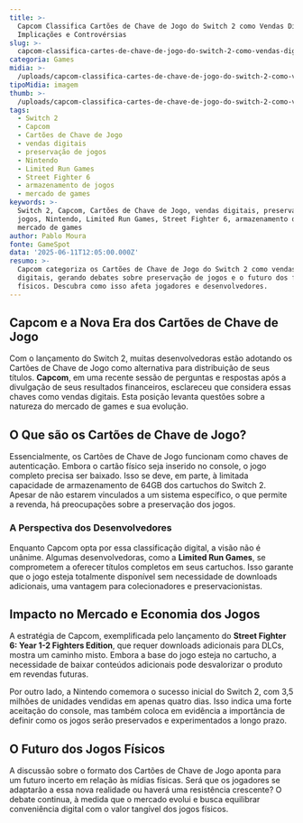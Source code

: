 ```yaml
---
title: >-
  Capcom Classifica Cartões de Chave de Jogo do Switch 2 como Vendas Digitais:
  Implicações e Controvérsias
slug: >-
  capcom-classifica-cartes-de-chave-de-jogo-do-switch-2-como-vendas-digitais-implicaes-e-controvrsias
categoria: Games
midia: >-
  /uploads/capcom-classifica-cartes-de-chave-de-jogo-do-switch-2-como-vendas-digitais-implicaes-e-controvrsias-thumb.jpg
tipoMidia: imagem
thumb: >-
  /uploads/capcom-classifica-cartes-de-chave-de-jogo-do-switch-2-como-vendas-digitais-implicaes-e-controvrsias-thumb.jpg
tags:
  - Switch 2
  - Capcom
  - Cartões de Chave de Jogo
  - vendas digitais
  - preservação de jogos
  - Nintendo
  - Limited Run Games
  - Street Fighter 6
  - armazenamento de jogos
  - mercado de games
keywords: >-
  Switch 2, Capcom, Cartões de Chave de Jogo, vendas digitais, preservação de
  jogos, Nintendo, Limited Run Games, Street Fighter 6, armazenamento de jogos,
  mercado de games
author: Pablo Moura
fonte: GameSpot
data: '2025-06-11T12:05:00.000Z'
resumo: >-
  Capcom categoriza os Cartões de Chave de Jogo do Switch 2 como vendas
  digitais, gerando debates sobre preservação de jogos e o futuro dos formatos
  físicos. Descubra como isso afeta jogadores e desenvolvedores.
---
```


## Capcom e a Nova Era dos Cartões de Chave de Jogo

Com o lançamento do Switch 2, muitas desenvolvedoras estão adotando os Cartões de Chave de Jogo como alternativa para distribuição de seus títulos. **Capcom**, em uma recente sessão de perguntas e respostas após a divulgação de seus resultados financeiros, esclareceu que considera essas chaves como vendas digitais. Esta posição levanta questões sobre a natureza do mercado de games e sua evolução.

## O Que são os Cartões de Chave de Jogo?

Essencialmente, os Cartões de Chave de Jogo funcionam como chaves de autenticação. Embora o cartão físico seja inserido no console, o jogo completo precisa ser baixado. Isso se deve, em parte, à limitada capacidade de armazenamento de 64GB dos cartuchos do Switch 2. Apesar de não estarem vinculados a um sistema específico, o que permite a revenda, há preocupações sobre a preservação dos jogos.

### A Perspectiva dos Desenvolvedores

Enquanto Capcom opta por essa classificação digital, a visão não é unânime. Algumas desenvolvedoras, como a **Limited Run Games**, se comprometem a oferecer títulos completos em seus cartuchos. Isso garante que o jogo esteja totalmente disponível sem necessidade de downloads adicionais, uma vantagem para colecionadores e preservacionistas.

## Impacto no Mercado e Economia dos Jogos

A estratégia de Capcom, exemplificada pelo lançamento do **Street Fighter 6: Year 1-2 Fighters Edition**, que requer downloads adicionais para DLCs, mostra um caminho misto. Embora a base do jogo esteja no cartucho, a necessidade de baixar conteúdos adicionais pode desvalorizar o produto em revendas futuras.

Por outro lado, a Nintendo comemora o sucesso inicial do Switch 2, com 3,5 milhões de unidades vendidas em apenas quatro dias. Isso indica uma forte aceitação do console, mas também coloca em evidência a importância de definir como os jogos serão preservados e experimentados a longo prazo.

## O Futuro dos Jogos Físicos

A discussão sobre o formato dos Cartões de Chave de Jogo aponta para um futuro incerto em relação às mídias físicas. Será que os jogadores se adaptarão a essa nova realidade ou haverá uma resistência crescente? O debate continua, à medida que o mercado evolui e busca equilibrar conveniência digital com o valor tangível dos jogos físicos.
